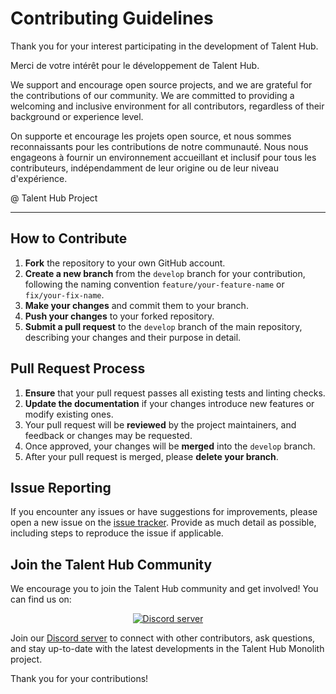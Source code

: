 # Contributing Guidelines

Thank you for your interest participating in the development of Talent Hub.

Merci de votre intérêt pour le développement de Talent Hub.

We support and encourage open source projects, and we are grateful for the contributions of our community. We are committed to providing a welcoming and inclusive environment for all contributors, regardless of their background or experience level.

On supporte et encourage les projets open source, et nous sommes reconnaissants pour les contributions de notre communauté. Nous nous engageons à fournir un environnement accueillant et inclusif pour tous les contributeurs, indépendamment de leur origine ou de leur niveau d'expérience.

@ Talent Hub Project

---

## How to Contribute

1. **Fork** the repository to your own GitHub account.
2. **Create a new branch** from the `develop` branch for your contribution, following the naming convention `feature/your-feature-name` or `fix/your-fix-name`.
3. **Make your changes** and commit them to your branch.
4. **Push your changes** to your forked repository.
5. **Submit a pull request** to the `develop` branch of the main repository, describing your changes and their purpose in detail.

## Pull Request Process

1. **Ensure** that your pull request passes all existing tests and linting checks.
2. **Update the documentation** if your changes introduce new features or modify existing ones.
3. Your pull request will be **reviewed** by the project maintainers, and feedback or changes may be requested.
4. Once approved, your changes will be **merged** into the `develop` branch.
5. After your pull request is merged, please **delete your branch**.

## Issue Reporting

If you encounter any issues or have suggestions for improvements, please open a new issue on the [issue tracker](https://github.com/TalentHubProject/monolith/issues). Provide as much detail as possible, including steps to reproduce the issue if applicable.

## Join the Talent Hub Community

We encourage you to join the Talent Hub community and get involved! You can find us on:

<p align="center">
 <a href="https://discord.gg/pWuYR6SYVF">
   <img src="https://img.shields.io/discord/1057360697887051806?color=5865F2&label=Discord&logo=discord&logoColor=white&style=for-the-badge" alt="Discord server">
 </a>
</p>

Join our [Discord server](https://discord.gg/pWuYR6SYVF) to connect with other contributors, ask questions, and stay up-to-date with the latest developments in the Talent Hub Monolith project.

Thank you for your contributions!